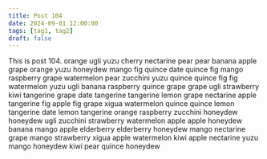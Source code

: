 ```yaml
---
title: Post 104
date: 2024-09-01 12:00:00
tags: [tag1, tag2]
draft: false
---
```

This is post 104.
orange
ugli
yuzu
cherry
nectarine
pear
pear
banana
apple
grape
orange
yuzu
honeydew
mango
fig
quince
date
quince
fig
mango
raspberry
grape
watermelon
pear
zucchini
yuzu
quince
quince
fig
fig
watermelon
yuzu
ugli
banana
raspberry
quince
grape
grape
ugli
strawberry
kiwi
tangerine
grape
date
tangerine
tangerine
lemon
grape
nectarine
apple
tangerine
fig
apple
fig
grape
xigua
watermelon
quince
quince
lemon
tangerine
date
lemon
tangerine
orange
raspberry
zucchini
honeydew
honeydew
ugli
zucchini
strawberry
watermelon
apple
apple
honeydew
banana
mango
apple
elderberry
elderberry
honeydew
mango
nectarine
grape
mango
strawberry
xigua
apple
watermelon
kiwi
apple
nectarine
yuzu
mango
honeydew
kiwi
pear
quince
honeydew
